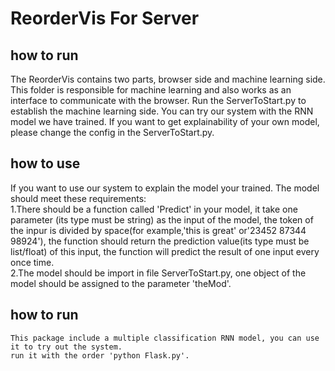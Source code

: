 # ReorderVis For Server




## how to run

The ReorderVis contains two parts, browser side and machine learning side. This folder is responsible for machine learning and also works as an interface to communicate with the browser. Run the ServerToStart.py to establish the machine learning side. You can try our system with the RNN model we have trained. If you want to get explainability of your own model, please change the config in the ServerToStart.py.



## how to use

If you want to use our system to explain the model your trained. The model should meet these requirements:  
1.There should be a function called 'Predict' in your model, it take one parameter (its type must be string) as the input of the model, the token of the inpur is divided by space(for example,'this is great' or'23452 87344 98924'), the function should return the prediction value(its type must be list/float) of this input, the function will predict the result of one input every once time.  
2.The model should be import in file ServerToStart.py, one object of the model should be assigned to the parameter 'theMod'.  
    

## how to run

```shell
This package include a multiple classification RNN model, you can use it to try out the system.
run it with the order 'python Flask.py'.
```

